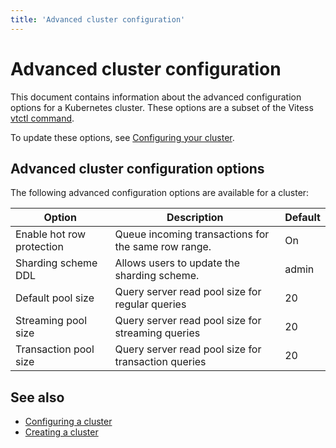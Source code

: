 ```yaml
---
title: 'Advanced cluster configuration'
---
```


# Advanced cluster configuration

This document contains information about the advanced configuration options for a Kubernetes cluster. These options are a subset of the Vitess [vtctl command](https://vitess.io/docs/reference/programs/vtctl/).

To update these options, see [Configuring your cluster](configuring-cluster).

## Advanced cluster configuration options

The following advanced configuration options are available for a cluster:

| Option                    | Description                                         | Default |
|---------------------------|-----------------------------------------------------|---------|
| Enable hot row protection | Queue incoming transactions for the same row range. | On      |
| Sharding scheme DDL       | Allows users to update the sharding scheme.         | admin   |
| Default pool size         | Query server read pool size for regular queries     | 20      |
| Streaming pool size       | Query server read pool size for streaming queries   | 20      |
| Transaction pool size     | Query server read pool size for transaction queries | 20      |

## See also

+ [Configuring a cluster](configuring-cluster)
+ [Creating a cluster](creating-cluster)
